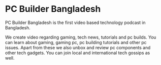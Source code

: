 # PC Builder Bangladesh

PC Builder Bangladesh is the first video based technology  podcast in Bangladesh.

We create video regarding gaming, tech news, tutorials and pc builds. You can learn about gaming, gaming pc, pc building tutorials and other pc issues. Apart from these we also unbox and review pc components and other tech gadgets. You can join local and international tech gossips as well.
